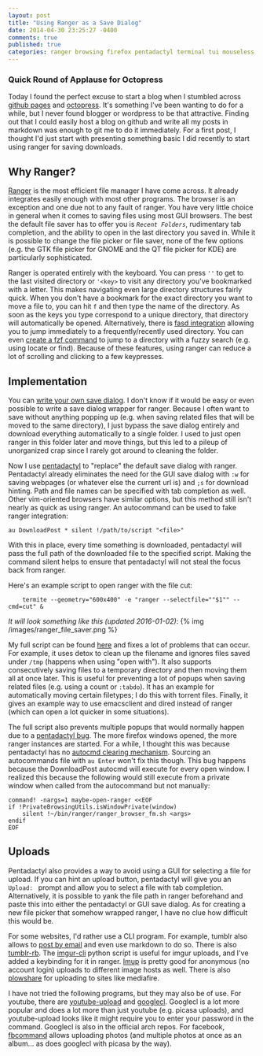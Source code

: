 ```yaml
---
layout: post
title: "Using Ranger as a Save Dialog"
date: 2014-04-30 23:25:27 -0400
comments: true
published: true
categories: ranger browsing firefox pentadactyl terminal tui mouseless linux downloads uploads
---
```


### Quick Round of Applause for Octopress
Today I found the perfect excuse to start a blog when I stumbled across [github pages](https://pages.github.com/) and [octopress](http://octopress.org/). It's something I've been wanting to do for a while, but I never found blogger or wordpress to be that attractive. Finding out that I could easily host a blog on github and write all my posts in markdown was enough to git me to do it immediately. For a first post, I thought I'd just start with presenting something basic I did recently to start using ranger for saving downloads.

## Why Ranger?
[Ranger](https://github.com/hut/ranger) is the most efficient file manager I have come across. It already integrates easily enough with most other programs. The browser is an exception and one due not to any fault of ranger. You have very little choice in general when it comes to saving files using most GUI browsers. The best the default file saver has to offer you is *`Recent Folders`*, rudimentary tab completion, and the ability to open in the last directory you saved in. While it is possible to change the file picker or file saver, none of the few options (e.g. the GTK file picker for GNOME and the QT file picker for KDE) are particularly sophisticated.

Ranger is operated entirely with the keyboard. You can press `''` to get to the last visited directory or `'<key>` to visit any directory you've bookmarked with a letter. This makes navigating even large directory structures fairly quick. When you don't have a bookmark for the exact directory you want to move a file to, you can hit `f` and then type the name of the directory. As soon as the keys you type correspond to a unique directory, that directory will automatically be opened. Alternatively, there is [fasd integration](https://github.com/hut/ranger/wiki/Commands#visit-frequently-used-directories) allowing you to jump immediately to a frequently/recently used directory. You can even [create a fzf command](https://github.com/hut/ranger/wiki/Commands#fzf-integration) to jump to a directory with a fuzzy search (e.g. using locate or find). Because of these features, using ranger can reduce a lot of scrolling and clicking to a few keypresses.

## Implementation
You can [write your own save dialog](https://developer.mozilla.org/en-US/docs/Mozilla/Tech/XUL/Tutorial/Open_and_Save_Dialogs). I don't know if it would be easy or even possible to write a save dialog wrapper for ranger. Because I often want to save without anything popping up (e.g. when saving related files that will be moved to the same directory), I just bypass the save dialog entirely and download everything automatically to a single folder. I used to just open ranger in this folder later and move things, but this led to a pileup of unorganized crap since I rarely got around to cleaning the folder.

Now I use [pentadactyl](http://5digits.org/pentadactyl/) to "replace" the default save dialog with ranger. Pentadactyl already eliminates the need for the GUI save dialog with `:w` for saving webpages (or whatever else the current url is) and `;s` for download hinting. Path and file names can be specified with tab completion as well. Other vim-oriented browsers have similar options, but this method still isn't nearly as quick as using ranger. An autocommand can be used to fake ranger integration:

    au DownloadPost * silent !/path/to/script "<file>"

With this in place, every time something is downloaded, pentadactyl will pass the full path of the downloaded file to the specified script. Making the command silent helps to ensure that pentadactyl will not steal the focus back from ranger.

Here's an example script to open ranger with the file cut:
```
	termite --geometry="600x400" -e "ranger --selectfile=""$1"" --cmd=cut" &
```

*It will look something like this (updated 2016-01-02)*:
{% img /images/ranger_file_saver.png %}

My full script can be found [here](https://github.com/noctuid/dotfiles/blob/master/scripts/bin/dl_move) and fixes a lot of problems that can occur. For example, it uses detox to clean up the filename and ignores files saved under `/tmp` (happens when using "open with"). It also supports consecutively saving files to a temporary directory and then moving them all at once later. This is useful for preventing a lot of popups when saving related files (e.g. using a count or `:tabdo`). It has an example for automatically moving certain filetypes; I do this with torrent files. Finally, it gives an example way to use emacsclient and dired instead of ranger (which can open a lot quicker in some situations).

The full script also prevents multiple popups that would normally happen due to a [pentadactyl bug](https://github.com/5digits/dactyl/issues/29). The more firefox windows opened, the more ranger instances are started. For a while, I thought this was because pentadactyl has no [autocmd clearing mechanism](https://groups.google.com/forum/#!topic/pentadactyl/rwrGG4njsq8). Sourcing an autocommands file with `au Enter` won't fix this though. This bug happens because the DownloadPost autocmd will execute for every open window. I realized this because the following would still execute from a private window when called from the autocommand but not manually:
```
command! -nargs=1 maybe-open-ranger <<EOF
if !PrivateBrowsingUtils.isWindowPrivate(window)
	silent !~/bin/ranger/ranger_browser_fm.sh <args>
endif
EOF
```

## Uploads
Pentadactyl also provides a way to avoid using a GUI for selecting a file for upload. If you can hint an upload button, pentadactyl will give you an `Upload: ` prompt and allow you to select a file with tab completion. Alternatively, it is possible to yank the file path in ranger beforehand and paste this into either the pentadactyl or GUI save dialog. As for creating a new file picker that somehow wrapped ranger, I have no clue how difficult this would be.

For some websites, I'd rather use a CLI program. For example, tumblr also allows to [post by email](https://www.tumblr.com/docs/en/posting) and even use markdown to do so. There is also [tumblr-rb](https://github.com/mwunsch/tumblr). The [imgur-cli](https://code.google.com/p/imgur-cli/) python script is useful for imgur uploads, and I've added a keybinding for it in ranger. [Imup](https://github.com/Profpatsch/imup) is pretty good for anonymous (no account login) uploads to different image hosts as well. There is also [plowshare](https://github.com/mcrapet/plowshare) for uploading to sites like mediafire.

I have not tried the following programs, but they may also be of use. For youtube, there are [youtube-upload](https://code.google.com/p/youtube-upload/) and [googlecl](https://code.google.com/p/googlecl/). Googlecl is a lot more popular and does a lot more than just youtube (e.g. picasa uploads), and youtube-upload looks like it might require you to enter your password in the command. Googlecl is also in the official arch repos. For facebook, [fbcommand](https://github.com/dtompkins/fbcmd) allows uploading photos (and multiple photos at once as an album... as does googlecl with picasa by the way).
